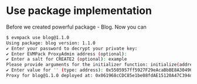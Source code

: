 # Use package implementation

Before we created powerful package - Blog. Now you can 


```bash
$ evmpack use blog@1.1.0
Using package: blog version: 1.1.0
✔ Enter your password to decrypt your private key:
✔ Enter EVMPack ProxyAdmin address (optional): 
✔ Enter a salt for CREATE2 (optional): example
Please provide arguments for the initializer function: initialize(address)
✔ Enter value for '' (type: address): 0x5505957ff5927F29eAcaBbBE8A304968BF2dc064
Proxy for blog@1.1.0 deployed at: 0x061968cCDC85e1be08fdAE15120A47C394d2000F with admin 0x59c6Fa34c02B1a54ef030c7D46A151B45081a3Cb
```